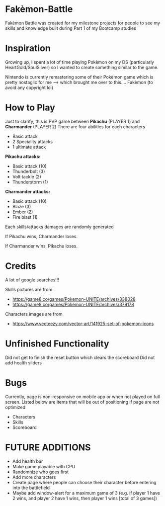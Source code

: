 # Fakèmon-Battle
Fakèmon Battle was created for my milestone projects for people to see my skills and knowledge built during Part 1 of my Bootcamp studies

# Inspiration
Growing up, I spent a lot of time playing Pokèmon on my DS (particularly HeartGold/SoulSilver) so I wanted to create something similar to the game.

Nintendo is currently remastering some of their Pokèmon game which is pretty nostaglic for me --> which brought me over to this.... Fakèmon (to avoid any copyright lol)

# How to Play
Just to clarify, this is PVP game between **Pikachu** (PLAYER 1) and **Charmander** (PLAYER 2)
There are four abilities for each characters
* Basic attack
* 2 Speciality attacks
* 1 ultimate attack

**Pikachu attacks:**
* Basic attack (10)
* Thunderbolt (3)
* Volt tackle (2)
* Thunderstorm (1)

**Charmander attacks:**
* Basic attack (10)
* Blaze (3)
* Ember (2)
* Fire blast (1)

Each skills/attacks damages are randomly generated

If Pikachu wins, Charmander loses.

If Charmander wins, Pikachu loses.

# Credits
A lot of google searches!!!

Skills pictures are from
* https://game8.co/games/Pokemon-UNITE/archives/338028
* https://game8.co/games/Pokemon-UNITE/archives/379178

Characters images are from
* https://www.vecteezy.com/vector-art/141925-set-of-pokemon-icons

# Unfinished Functionality
Did not get to finish the reset button which clears the scoreboard
Did not add health silders

# Bugs
Currently, page is non-responsive on mobile app or when not played on full screen. 
Listed below are items that will be out of positioning if page are not optimized
* Characters
* Skills
* Scoreboard

# FUTURE ADDITIONS
* Add health bar
* Make game playable with CPU
* Randomnize who goes first 
* Add more characters
* Create page where people can choose their character before entering into the battlefield 
* Maybe add window-alert for a maximum game of 3 (e.g. if player 1 have 2 wins, and player 2 have 1 wins, then player 1 wins [total of 3 games])